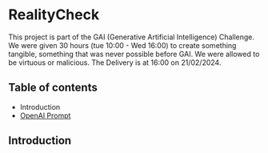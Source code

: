 # RealityCheck
This project is part of the GAI (Generative Artificial Intelligence) Challenge. 
We were given 30 hours (tue 10:00 - Wed 16:00) to create something tangible, something that was never possible before GAI.
We were allowed to be virtuous or malicious. The Delivery is at 16:00 on 21/02/2024.

## Table of contents

* Introduction
* [OpenAI Prompt](backend/OpenAI-Prompt.md)

## Introduction
